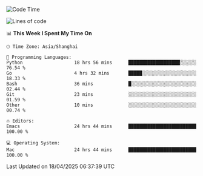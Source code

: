 <!--START_SECTION:waka-->
![Code Time](http://img.shields.io/badge/Code%20Time-2%2C650%20hrs%2019%20mins-blue)

![Lines of code](https://img.shields.io/badge/From%20Hello%20World%20I%27ve%20Written-335.3%20thousand%20lines%20of%20code-blue)

📊 **This Week I Spent My Time On** 

```text
🕑︎ Time Zone: Asia/Shanghai

💬 Programming Languages: 
Python                   18 hrs 56 mins      ███████████████████░░░░░░   76.54 % 
Go                       4 hrs 32 mins       █████░░░░░░░░░░░░░░░░░░░░   18.33 % 
Bash                     36 mins             █░░░░░░░░░░░░░░░░░░░░░░░░   02.44 % 
Git                      23 mins             ░░░░░░░░░░░░░░░░░░░░░░░░░   01.59 % 
Other                    10 mins             ░░░░░░░░░░░░░░░░░░░░░░░░░   00.74 % 

🔥 Editors: 
Emacs                    24 hrs 44 mins      █████████████████████████   100.00 % 

💻 Operating System: 
Mac                      24 hrs 44 mins      █████████████████████████   100.00 % 
```


 Last Updated on 18/04/2025 06:37:39 UTC
<!--END_SECTION:waka-->
